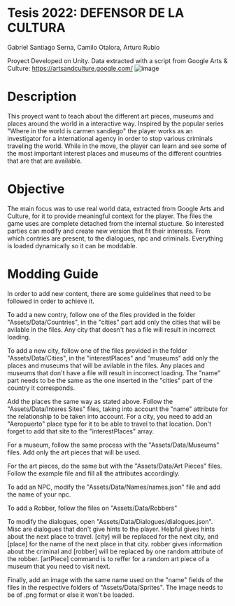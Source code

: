 # Tesis 2022: DEFENSOR DE LA CULTURA
Gabriel Santiago Serna, Camilo Otalora, Arturo Rubio

Proyect Developed on Unity.
Data extracted with a script from Google Arts & Culture: https://artsandculture.google.com/
![image](https://user-images.githubusercontent.com/42653275/205780222-813e318a-a3f3-4303-9f55-1049b6a03645.png)

# Description

This proyect want to teach about the different art pieces, museums and places around the world in a interactive way. Inspired by the popular series "Where in the world is carmen sandiego" the player works as an investigator for a international agency in order to stop various criminals traveling the world. While in the move, the player can learn and see some of the most important interest places and museums of the different countries that are that are available.

# Objective

The main focus was to use real world data, extracted from Google Arts and Culture, for it to provide meaningful context for the player. The files the game uses are complete detached from the internal stucture. So interested parties can modify and create new version that fit their interests. From which contries are present, to the dialogues, npc and criminals. Everything is loaded dynamically so it can be moddable.

# Modding Guide

In order to add new content, there are some guidelines that need to be followed in order to achieve it.

To add a new contry, follow one of the files provided in the folder "Assets/Data/Countries", in the "cities" part add only the cities that will be avilable in the files. Any city that doesn't has a file will result in incorrect loading.

To add a new city, follow one of the files provided in the folder "Assets/Data/Cities", in the "interestPlaces" and "museums" add only the places and museums that will be avilable in the files. Any places and museums that don't have a file will result in incorrect loading. The "name" part needs to be the same as the one inserted in the "cities" part of the country it corresponds. 

Add the places the same way as stated above. Follow the "Assets/Data/Interes Sites" files, taking into account the "name" attribute for the relationship to be taken into account. For a city, you need to add an "Aeropuerto" place type for it to be able to travel to that location. Don't forget to add that site to the "interestPlaces" array.

For a museum, follow the same process with the "Assets/Data/Museums" files. Add only the art pieces that will be used.

For the art pieces, do the same but with the "Assets/Data/Art Pieces" files. Follow the example file and fill all the attributes accordingly.

To add an NPC, modify the "Assets/Data/Names/names.json" file and add the name of your npc.

To add a Robber, follow the files on "Assets/Data/Robbers"

To modify the dialogues, open "Assets/Data/Dialogues/dialogues.json". Misc are dialogues that don't give hints to the player. Helpful gives hints about the next place to travel. [city] will be replaced for the next city, and [place] for the name of the next place in that city. robber gives information about the criminal and [robber] will be replaced by one random attribute of the robber. [artPiece] command is to reffer for a random art piece of a museum that you need to visit next.

Finally, add an image with the same name used on the "name" fields of the files in the respective folders of "Assets/Data/Sprites". The image needs to be of .png format or else it won't be loaded.
